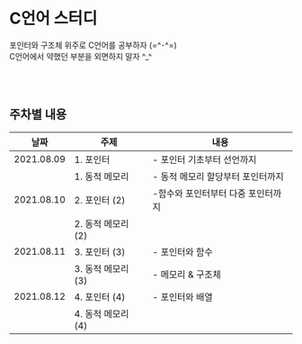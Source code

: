 # C언어 스터디
포인터와 구조체 위주로 C언어를 공부하자 (=^･^=)   
C언어에서 약했던 부분을 외면하지 말자 ^_^

</br><br>
## 주차별 내용
|날짜|주제|내용|
|------|---|---|
|2021.08.09 |1. 포인터 |- 포인터 기초부터 선언까지|
|           |1. 동적 메모리|- 동적 메모리 할당부터 포인터까지|
|2021.08.10|2. 포인터 (2)|-함수와 포인터부터 다중 포인터까지|
|          |2. 동적 메모리 (2)||
|2021.08.11|3. 포인터 (3)|- 포인터와 함수|
|          |3. 동적 메모리 (3)|- 메모리 & 구조체|
|2021.08.12|4. 포인터 (4)|- 포인터와 배열|
|          |4. 동적 메모리 (4)||

